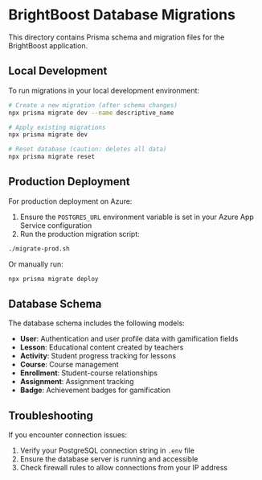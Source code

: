 # BrightBoost Database Migrations

This directory contains Prisma schema and migration files for the BrightBoost application.

## Local Development

To run migrations in your local development environment:

```bash
# Create a new migration (after schema changes)
npx prisma migrate dev --name descriptive_name

# Apply existing migrations
npx prisma migrate dev

# Reset database (caution: deletes all data)
npx prisma migrate reset
```

## Production Deployment

For production deployment on Azure:

1. Ensure the `POSTGRES_URL` environment variable is set in your Azure App Service configuration
2. Run the production migration script:

```bash
./migrate-prod.sh
```

Or manually run:

```bash
npx prisma migrate deploy
```

## Database Schema

The database schema includes the following models:

- **User**: Authentication and user profile data with gamification fields
- **Lesson**: Educational content created by teachers
- **Activity**: Student progress tracking for lessons
- **Course**: Course management
- **Enrollment**: Student-course relationships
- **Assignment**: Assignment tracking
- **Badge**: Achievement badges for gamification

## Troubleshooting

If you encounter connection issues:

1. Verify your PostgreSQL connection string in `.env` file
2. Ensure the database server is running and accessible
3. Check firewall rules to allow connections from your IP address
